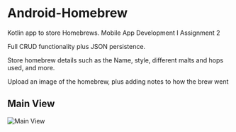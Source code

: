 # Android-Homebrew
Kotlin app to store Homebrews. Mobile App Development I Assignment 2

Full CRUD functionality plus JSON persistence. 

Store homebrew details such as the Name, style, different malts and hops used, and more.

Upload an image of the homebrew, plus adding notes to how the brew went


## Main View
![Main View](./screenshots/main_page.png)
